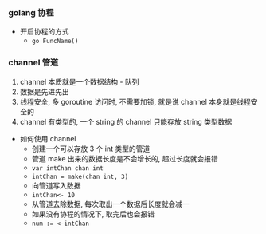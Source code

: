 ### golang 协程

+ 开启协程的方式
    + `go FuncName()`

### channel 管道

1. channel 本质就是一个数据结构 - 队列
2. 数据是先进先出
3. 线程安全, 多 goroutine 访问时, 不需要加锁, 就是说 channel 本身就是线程安全的
4. channel 有类型的, 一个 string 的 channel 只能存放 string 类型数据

+ 如何使用 channel 
    + 创建一个可以存放 3 个 int 类型的管道
    + 管道 make 出来的数据长度是不会增长的, 超过长度就会报错
    + `var intChan chan int`
    + `intChan = make(chan int, 3) `
    + 向管道写入数据
    + `intChan<- 10` 
    + 从管道去除数据, 每次取出一个数据后长度就会减一
    + 如果没有协程的情况下, 取完后也会报错
    + `num := <-intChan`
